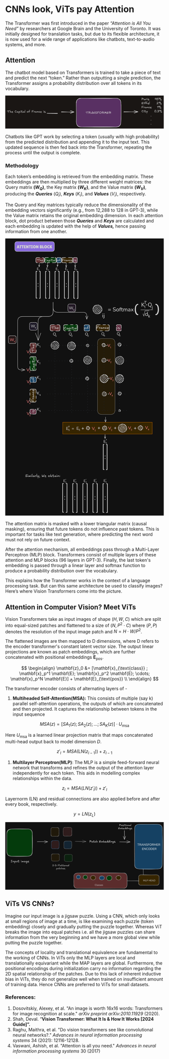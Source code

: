 # CNNs look, ViTs pay Attention

The Transformer was first introduced in the paper *“Attention is All You Need”* by researchers at Google Brain and the University of Toronto. It was initially designed for translation tasks, but due to its flexible architecture, it is now used for a wide range of applications like chatbots, text-to-audio systems, and more.

## Attention

The chatbot model based on Transformers is trained to take a piece of text and predict the next “token.” Rather than outputting a single prediction, the Transformer assigns a probability distribution over all tokens in its vocabulary.

![](images/transformer.png)

Chatbots like GPT work by selecting a token (usually with high probability) from the predicted distribution and appending it to the input text. This updated sequence is then fed back into the Transformer, repeating the process until the output is complete.

### Methodology

Each token’s embedding is retrieved from the embedding matrix. These embeddings are then multiplied by three different weight matrices: the Query matrix **($W_Q$)**, the Key matrix **($W_K$)**, and the Value matrix **($W_V$)**, producing the ***Queries*** ($Q_i$), ***Keys*** ($K_i$), and ***Values*** ($V_i$), respectively.

The Query and Key matrices typically reduce the dimensionality of the embedding vectors significantly (e.g., from 12,288 to 128 in GPT-3), while the Value matrix retains the original embedding dimension.
In each attention block, dot product between those ***Queries*** and ***Keys*** are calculated and each embedding is updated with the help of ***Values,*** hence passing information from one another.

![](images/attention.png)

The attention matrix is masked with a lower triangular matrix (causal masking), ensuring that future tokens do not influence past tokens. This is important for tasks like text generation, where predicting the next word must not rely on future context.

After the attention mechanism, all embeddings pass through a Multi-Layer Perceptron (MLP) block. Transformers consist of multiple layers of these attention and MLP blocks (96 layers in GPT-3). Finally, the last token's embedding is passed through a linear layer and softmax function to produce a probability distribution over the vocabulary.

This explains how the Transformer works in the context of a language processing task. But can this same architecture be used to classify images? Here’s where Vision Transformers come into the picture.

## Attention in Computer Vision? Meet ViTs

Vision Transformers take as input images of shape $(H,W,C)$ which are split into equal-sized patches and flattened to a size of $(N, P^2 \cdot C)$ where $(P,P)$ denotes the resolution of the input image patch and $N = H \cdot W/P^2$.

The flattened images are then mapped to D dimensions, where D refers to the encoder transformer's constant latent vector size. The output linear projections are known as patch embeddings, which are further concatenated with positional embeddings $\mathbf{E}_{\text{pos}}$.

$$
\begin{align}
\mathbf{z}_0 &= [\mathbf{x}_{\text{class}} ; \mathbf{x}_p^1 \mathbf{E}; \mathbf{x}_p^2 \mathbf{E}; \cdots; \mathbf{x}_p^N \mathbf{E}] + \mathbf{E}_{\text{pos}} \\
\end{align}
$$

The transformer encoder consists of alternating layers of -

1. **Multiheaded Self-Attention(MSA):** This consists of multiple (say k) parallel self-attention operations, the outputs of which are concatenated and then projected. It captures the relationship between tokens in the input sequence

$$
MSA(z) = [SA_1(z); SA_2(z); \dots; SA_K(z)] \cdot U_{\text{msa}}
$$

Here $U_\text{msa}$ is a learned linear projection matrix that maps concatenated multi-head output back to model dimension $D$.

$$
z'_l = MSA(\text{LN}(z_{l-1})) + z_{l-1}
$$

1. **Multilayer Perceptron(MLP)**: The MLP is a simple feed-forward neural network that transforms and refines the output of the attention layer independently for each token. This aids in modelling complex relationships within the data.

$$
z_l = MSA(LN(z'_l)) + z'_l         
$$

Layernorm (LN) and residual connections are also applied before and after every book, respectively.

$$
y = LN(z_L)
$$

![](images/vit.png)

## ViTs VS CNNs?

Imagine our input image is a jigsaw puzzle. Using a CNN, which only looks at small regions of image at a time, is like examining each puzzle (token embedding) closely and gradually putting the puzzle together. Whereas ViT breaks the image into equal patches i.e. all the jigsaw puzzles can share information from the very beginning and we have a more global view while putting the puzzle together.

The concepts of locality and translational equivalence are fundamental to the working of CNNs. In ViTs only the MLP layers are local and translationally equivariant while the MAP layers are global. Furthermore, the positional encodings during initialization carry no information regarding the 2D spatial relationship of the patches.  Due to this lack of inherent inductive bias in ViTs, they do not generalize well when trained on insufficient amount of training data. Hence CNNs are preferred to ViTs for small datasets.

### References:

1. Dosovitskiy, Alexey, et al. "An image is worth 16x16 words: Transformers for image recognition at scale." *arXiv preprint arXiv:2010.11929* (2020).
2. Shah, Deval. “**Vision Transformer: What It Is & How It Works [2024 Guide]”.**
3. Raghu, Maithra, et al. "Do vision transformers see like convolutional neural networks?." *Advances in neural information processing systems* 34 (2021): 12116-12128.
4. Vaswani, Ashish, et al. "Attention is all you need." *Advances in neural information processing systems* 30 (2017)